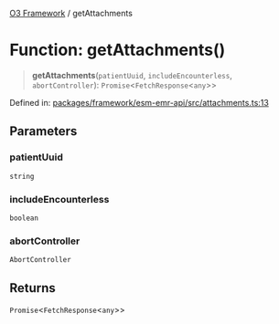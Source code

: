 [O3 Framework](../API.md) / getAttachments

# Function: getAttachments()

> **getAttachments**(`patientUuid`, `includeEncounterless`, `abortController`): `Promise`\<`FetchResponse`\<`any`\>\>

Defined in: [packages/framework/esm-emr-api/src/attachments.ts:13](https://github.com/UjjawalPrabhat/openmrs-esm-core/blob/main/packages/framework/esm-emr-api/src/attachments.ts#L13)

## Parameters

### patientUuid

`string`

### includeEncounterless

`boolean`

### abortController

`AbortController`

## Returns

`Promise`\<`FetchResponse`\<`any`\>\>
